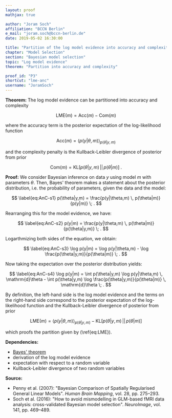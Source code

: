 ```yaml
---
layout: proof
mathjax: true

author: "Joram Soch"
affiliation: "BCCN Berlin"
e_mail: "joram.soch@bccn-berlin.de"
date: 2019-05-02 16:30:00

title: "Partition of the log model evidence into accuracy and complexity"
chapter: "Model Selection"
section: "Bayesian model selection"
topic: "Log model evidence"
theorem: "Partition into accuracy and complexity"

proof_id: "P3"
shortcut: "lme-anc"
username: "JoramSoch"
---
```



**Theorem:** The log model evidence can be partitioned into accuracy and complexity

$$ \label{eq:LME}
\mathrm{LME}(m) = \mathrm{Acc}(m) - \mathrm{Com}(m)
$$

where the accuracy term is the posterior expectation of the log-likelihood function

$$ \label{eq:Acc}
\mathrm{Acc}(m) = \left\langle p(y|\theta,m) \right\rangle_{p(\theta|y,m)}
$$

and the complexity penalty is the Kullback-Leibler divergence of posterior from prior

$$ \label{eq:Com}
\mathrm{Com}(m) = \mathrm{KL} \left[ p(\theta|y,m) \, || \, p(\theta|m) \right] \; .
$$


**Proof:** We consider Bayesian inference on data $y$ using model $m$ with parameters $\theta$. Then, Bayes' theorem makes a statement about the posterior distribution, i.e. the probability of parameters, given the data and the model:

$$ \label{eq:AnC-s1}
p(\theta|y,m) = \frac{p(y|\theta,m) \, p(\theta|m)}{p(y|m)} \; .
$$

Rearranging this for the model evidence, we have:

$$ \label{eq:AnC-s2}
p(y|m) = \frac{p(y|\theta,m) \, p(\theta|m)}{p(\theta|y,m)} \; .
$$

Logarthmizing both sides of the equation, we obtain:

$$ \label{eq:AnC-s3}
\log p(y|m) = \log p(y|\theta,m) - \log \frac{p(\theta|y,m)}{p(\theta|m)} \; .
$$

Now taking the expectation over the posterior distribution yields:

$$ \label{eq:AnC-s4}
\log p(y|m) = \int p(\theta|y,m) \log p(y|\theta,m) \, \mathrm{d}\theta - \int p(\theta|y,m) \log \frac{p(\theta|y,m)}{p(\theta|m)} \, \mathrm{d}\theta \; .
$$

By definition, the left-hand side is the log model evidence and the terms on the right-hand side correspond to the posterior expectation of the log-likelihood function and the Kullback-Leibler divergence of posterior from prior

$$ \label{eq:LME-AnC}
\mathrm{LME}(m) = \left\langle p(y|\theta,m) \right\rangle_{p(\theta|y,m)} - \mathrm{KL} \left[ p(\theta|y,m) \, || \, p(\theta|m) \right]
$$

which proofs the partition given by (\ref{eq:LME}).
$$\tag*{$\blacksquare$}$$


**Dependencies:**

- [Bayes' theorem](/Proof/bayes-th.html)
- derivation of the log model evidence
- expectation with respect to a random variable
- Kullback-Leibler divergence of two random variables


**Source:**

- Penny et al. (2007): "Bayesian Comparison of Spatially Regularised General Linear Models". *Human Brain Mapping*, vol. 28, pp. 275–293.
- Soch et al. (2016): "How to avoid mismodelling in GLM-based fMRI data analysis: cross-validated Bayesian model selection". *NeuroImage*, vol. 141, pp. 469–489.